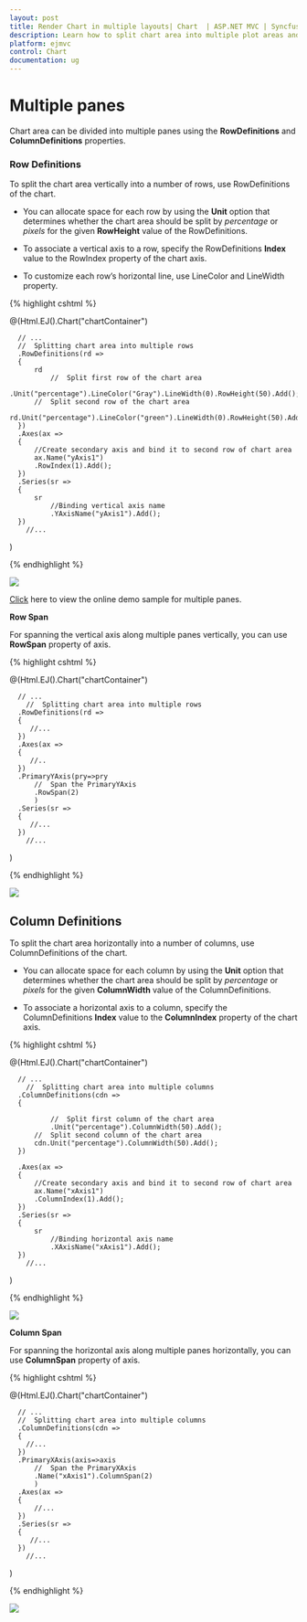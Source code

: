```yaml
---
layout: post
title: Render Chart in multiple layouts| Chart  | ASP.NET MVC | Syncfusion
description: Learn how to split chart area into multiple plot areas and render different types of series in each area.                    
platform: ejmvc
control: Chart
documentation: ug
---
```


# Multiple panes

Chart area can be divided into multiple panes using the **RowDefinitions** and **ColumnDefinitions** properties.

### Row Definitions

To split the chart area vertically into a number of rows, use RowDefinitions of the chart. 

* You can allocate space for each row by using the **Unit** option that determines whether the chart area should be split by *percentage* or *pixels* for the given **RowHeight** value of the RowDefinitions.
 
* To associate a vertical axis to a row, specify the RowDefinitions **Index** value to the RowIndex property of the chart axis.

* To customize each row’s horizontal line, use LineColor and LineWidth property.


{% highlight cshtml %}


@(Html.EJ().Chart("chartContainer")

      // ...
      //  Splitting chart area into multiple rows
      .RowDefinitions(rd =>
      {
          rd
              //  Split first row of the chart area
              .Unit("percentage").LineColor("Gray").LineWidth(0).RowHeight(50).Add();
          //  Split second row of the chart area
          rd.Unit("percentage").LineColor("green").LineWidth(0).RowHeight(50).Add();
      })
      .Axes(ax =>
      {
          //Create secondary axis and bind it to second row of chart area
          ax.Name("yAxis1")
          .RowIndex(1).Add();
      })
      .Series(sr =>
      {
          sr
              //Binding vertical axis name
              .YAxisName("yAxis1").Add();
      })
        //...
 )


{% endhighlight %}

![](Multiple-Panes_images/Multiple-Panes_img1.png)

[Click](http://mvc.syncfusion.com/demos/web/chart/multipleaxes) here to view the online demo sample for multiple panes.


**Row Span**

For spanning the vertical axis along multiple panes vertically, you can use **RowSpan** property of axis. 

{% highlight cshtml %}


 @(Html.EJ().Chart("chartContainer")

      // ...
        //  Splitting chart area into multiple rows
      .RowDefinitions(rd =>
      {
         //...
      })
      .Axes(ax =>
      {
         //..
      })
      .PrimaryYAxis(pry=>pry
          //  Span the PrimaryYAxis  
          .RowSpan(2)
          )
      .Series(sr =>
      {
         //...
      })
        //...
 )


{% endhighlight %}

![](Multiple-Panes_images/Multiple-Panes_img2.png)

## Column Definitions

To split the chart area horizontally into a number of columns, use ColumnDefinitions of the chart.

* You can allocate space for each column by using the **Unit** option that determines whether the chart area should be split by *percentage* or *pixels* for the given **ColumnWidth** value of the ColumnDefinitions.
 
* To associate a horizontal axis to a column, specify the ColumnDefinitions **Index** value to the **ColumnIndex** property of the chart axis.
 
{% highlight cshtml %}

 
@(Html.EJ().Chart("chartContainer")

      // ...
        //  Splitting chart area into multiple columns
      .ColumnDefinitions(cdn =>
      {
          
              //  Split first column of the chart area
              .Unit("percentage").ColumnWidth(50).Add();
          //  Split second column of the chart area
          cdn.Unit("percentage").ColumnWidth(50).Add();
      })
      
      .Axes(ax =>
      {
          //Create secondary axis and bind it to second row of chart area
          ax.Name("xAxis1")
          .ColumnIndex(1).Add();
      })
      .Series(sr =>
      {
          sr
              //Binding horizontal axis name
              .XAxisName("xAxis1").Add();
      })
        //...
 )


{% endhighlight %}

![](Multiple-Panes_images/Multiple-Panes_img3.png)


**Column Span**

For spanning the horizontal axis along multiple panes horizontally, you can use **ColumnSpan** property of axis. 

{% highlight cshtml %}

 
@(Html.EJ().Chart("chartContainer")

      // ...
      //  Splitting chart area into multiple columns
      .ColumnDefinitions(cdn =>
      {
        //...
      })
      .PrimaryXAxis(axis=>axis
          //  Span the PrimaryXAxis    
          .Name("xAxis1").ColumnSpan(2)
          )
      .Axes(ax =>
      {
          //...
      })
      .Series(sr =>
      {
         //...
      })
        //...
 )


{% endhighlight %}

![](Multiple-Panes_images/Multiple-Panes_img4.png)

